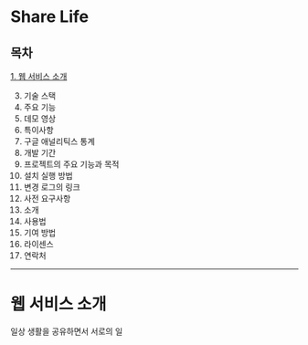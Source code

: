 # Share Life

## 목차
[1. 웹 서비스 소개](#웹-서비스-소개)

3. 기술 스택
4. 주요 기능
5. 데모 영상
6. 특이사항
7. 구글 애널리틱스 통계
8. 개발 기간
9. 프로젝트의 주요 기능과 목적
10. 설치 실행 방법
11. 변경 로그의 링크
12. 사전 요구사항
13. 소개
14. 사용법
15. 기여 방법
16. 라이센스
17. 연락처

***

# 웹 서비스 소개

일상 생활을 공유하면서 서로의 일

